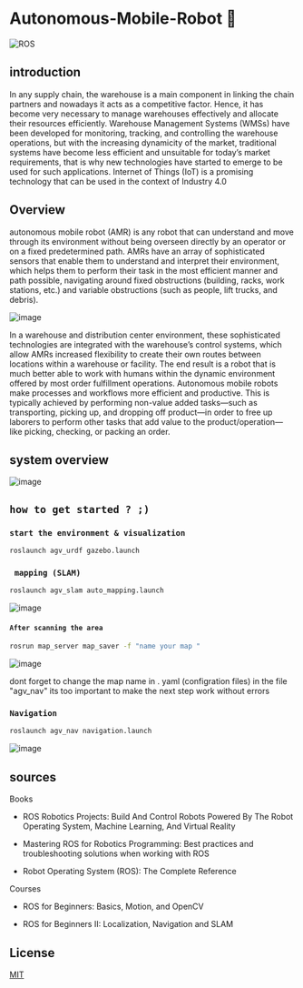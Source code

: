 # Autonomous-Mobile-Robot 🤖 
![ROS](https://img.shields.io/badge/ros-%230A0FF9.svg?style=for-the-badge&logo=ros&logoColor=white)

## introduction

In any supply chain, the warehouse is a main component in linking the chain partners and nowadays it acts as a competitive factor. Hence, it has become very necessary to manage warehouses effectively and allocate their resources efficiently. Warehouse Management Systems (WMSs) have been developed for monitoring, tracking, and controlling the warehouse operations, but with the increasing dynamicity of the market, traditional systems have become less efficient and unsuitable for today’s market requirements, that is why new technologies have started to emerge to be used for such applications. Internet of Things (IoT) is a promising technology that can be used in the context of Industry 4.0 


## Overview

autonomous mobile robot (AMR) is any robot that can understand and move through its environment without being overseen directly by an operator or on a fixed predetermined path. AMRs have an array of sophisticated sensors that enable them to understand and interpret their environment, which helps them to perform their task in the most efficient manner and path possible, navigating around fixed obstructions (building, racks, work stations, etc.) and variable obstructions (such as people, lift trucks, and debris).

![image](https://user-images.githubusercontent.com/102316688/159974956-98630c5c-9937-4bf9-a49e-25a6c428007e.png)

In a warehouse and distribution center environment, these sophisticated technologies are integrated with the warehouse’s control systems, which allow AMRs increased flexibility to create their own routes between locations within a warehouse or facility. The end result is a robot that is much better able to work with humans within the dynamic environment offered by most order fulfillment operations.
Autonomous mobile robots make processes and workflows more efficient and productive. This is typically achieved by performing non-value added tasks—such as transporting, picking up, and dropping off product—in order to free up laborers to perform other tasks that add value to the product/operation—like picking, checking, or packing an order.

## system overview

![image](https://user-images.githubusercontent.com/102316688/159981328-37300b8f-15d4-4502-af29-50e9741f6e7c.png)


## `how to get started ? ;)`
### `start the environment & visualization` 
```bash
roslaunch agv_urdf gazebo.launch
```
### ` mapping (SLAM)`

```bash
roslaunch agv_slam auto_mapping.launch
```
![image](https://user-images.githubusercontent.com/102316688/159980946-8e634a66-8949-4d25-bf24-cf42d50a5f3a.png)


#### `After scanning the area `
```bash
rosrun map_server map_saver -f "name your map "
```
![image](https://user-images.githubusercontent.com/102316688/159979678-dafff9fb-300b-4ff1-971e-942bc15cb74e.png)

dont forget to change the map name in . yaml (configration files) in the file "agv_nav" its too important to make the next step work without errors 


### `Navigation `
```bash
roslaunch agv_nav navigation.launch
```
![image](https://user-images.githubusercontent.com/102316688/159981103-ce3ce2f4-b8b5-4894-a2d8-48093b99b26d.png)

## sources 
Books 

- ROS Robotics Projects: Build And Control Robots Powered By The Robot Operating System, Machine Learning, And Virtual Reality

- Mastering ROS for Robotics Programming: Best practices and troubleshooting solutions when working with ROS 

- Robot Operating System (ROS): The Complete Reference

Courses 

- ROS for Beginners: Basics, Motion, and OpenCV 

- ROS for Beginners II: Localization, Navigation and SLAM

## License
[MIT](https://choosealicense.com/licenses/mit/)

